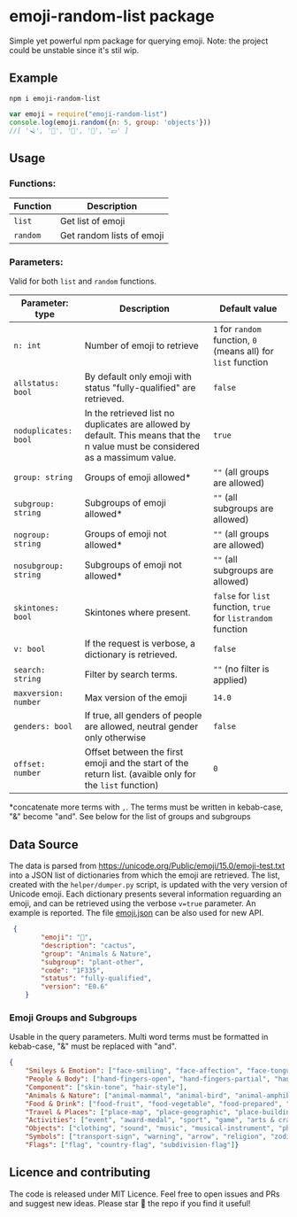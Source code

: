 # emoji-random-list package
Simple yet powerful npm package for querying emoji. Note: the project could be unstable since it's stil wip.

## Example
```
npm i emoji-random-list
```

```javascript
var emoji = require("emoji-random-list")
console.log(emoji.random({n: 5, group: 'objects'}))
//[ '🪒', '📕', '🔋', '🔩', '💷' ]
```

## Usage
### Functions:
| Function | Description |
|--|--|
|`list`| Get list of emoji|
| `random` | Get random lists of emoji|

### Parameters:
Valid for both `list` and `random` functions.

|Parameter: type |Description | Default value |
|-|-|-|
|`n: int`| Number of emoji to retrieve | `1` for `random` function, `0` (means all) for `list` function
|`allstatus: bool`| By default only emoji with status "fully-qualified" are retrieved. | `false`
|`noduplicates: bool`| In the retrieved list no duplicates are allowed by default. This means that the n value must be considered as a massimum value. | `true`
|`group: string`| Groups of emoji allowed*| `""` (all groups are allowed)
|`subgroup: string` | Subgroups of emoji allowed* | `""` (all subgroups are allowed)
|`nogroup: string` | Groups of emoji not allowed* | `""` (all groups are allowed)
|`nosubgroup: string` |  Subgroups of emoji not allowed* | `""` (all subgroups are allowed)
|`skintones: bool` | Skintones where present. | `false` for `list` function, `true` for `listrandom` function
|`v: bool` | If the request is verbose, a dictionary is retrieved. | `false`
|`search: string` | Filter by search terms. | `""` (no filter is applied)
|`maxversion: number` | Max version of the emoji | `14.0`
|`genders: bool` | If true, all genders of people are allowed, neutral gender only otherwise | `false`
|`offset: number` | Offset between the first emoji and the start of the return list. (avaible only for the `list` function)  | `0`


*concatenate more terms with `,`. The terms must be written in kebab-case, "&" become "and". See below for the list of groups and subgroups

## Data Source
The data is parsed from https://unicode.org/Public/emoji/15.0/emoji-test.txt into a JSON list of dictionaries from which the emoji are retrieved. The list, created with the `helper/dumper.py` script, is updated with the very version of Unicode emoji.
Each dictionary presents several information reguarding an emoji, and can be retrieved using the verbose `v=true` parameter. An example is reported.
The file [emoji.json](https://raw.githubusercontent.com/jacksalici/emoji-helper/main/helper/emoji.json) can be also used for new API.

```json
 {
        "emoji": "🌵",
        "description": "cactus",
        "group": "Animals & Nature",
        "subgroup": "plant-other",
        "code": "1F335",
        "status": "fully-qualified",
        "version": "E0.6"
    }
```
### Emoji Groups and Subgroups
Usable in the query parameters. Multi word terms must be formatted in kebab-case, "&" must be replaced with "and".

```json
{
    "Smileys & Emotion": ["face-smiling", "face-affection", "face-tongue", "face-hand", "face-neutral-skeptical", "face-sleepy", "face-unwell", "face-hat", "face-glasses", "face-concerned", "face-negative", "face-costume", "cat-face", "monkey-face", "emotion"], 
    "People & Body": ["hand-fingers-open", "hand-fingers-partial", "hand-single-finger", "hand-fingers-closed", "hands", "hand-prop", "body-parts", "person", "person-gesture", "person-role", "person-fantasy", "person-activity", "person-sport", "person-resting", "family", "person-symbol"], 
    "Component": ["skin-tone", "hair-style"], 
    "Animals & Nature": ["animal-mammal", "animal-bird", "animal-amphibian", "animal-reptile", "animal-marine", "animal-bug", "plant-flower", "plant-other"], 
    "Food & Drink": ["food-fruit", "food-vegetable", "food-prepared", "food-asian", "food-marine", "food-sweet", "drink", "dishware"], 
    "Travel & Places": ["place-map", "place-geographic", "place-building", "place-religious", "place-other", "transport-ground", "transport-water", "transport-air", "hotel", "time", "sky & weather"], 
    "Activities": ["event", "award-medal", "sport", "game", "arts & crafts"],
    "Objects": ["clothing", "sound", "music", "musical-instrument", "phone", "computer", "light & video", "book-paper", "money", "mail", "writing", "office", "lock", "tool", "science", "medical", "household", "other-object"], 
    "Symbols": ["transport-sign", "warning", "arrow", "religion", "zodiac", "av-symbol", "gender", "math", "punctuation", "currency", "other-symbol", "keycap", "alphanum", "geometric"],
    "Flags": ["flag", "country-flag", "subdivision-flag"]}
```

## Licence and contributing
The code is released under MIT Licence.
Feel free to open issues and PRs and suggest new ideas.
Please star 🌟 the repo if you find it useful!

